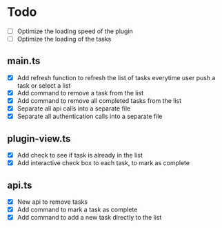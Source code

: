 # Todo

- [ ] Optimize the loading speed of the plugin
- [ ] Optimize the loading of the tasks

## main.ts

- [x] Add refresh function to refresh the list of tasks everytime user push a task or select a list
- [x] Add command to remove a task from the list
- [x] Add command to remove all completed tasks from the list
- [x] Separate all api calls into a separate file
- [x] Separate all authentication calls into a separate file

## plugin-view.ts

- [x] Add check to see if task is already in the list
- [x] Add interactive check box to each task, to mark as complete

## api.ts

- [x] New api to remove tasks
- [x] Add command to mark a task as complete
- [x] Add command to add a new task directly to the list
